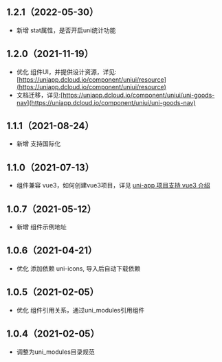 ## 1.2.1（2022-05-30）

-   新增 stat属性，是否开启uni统计功能

## 1.2.0（2021-11-19）

-   优化 组件UI，并提供设计资源，详见:[https://uniapp.dcloud.io/component/uniui/resource](https://uniapp.dcloud.io/component/uniui/resource)
-   文档迁移，详见:[https://uniapp.dcloud.io/component/uniui/uni-goods-nav](https://uniapp.dcloud.io/component/uniui/uni-goods-nav)

## 1.1.1（2021-08-24）

-   新增 支持国际化

## 1.1.0（2021-07-13）

-   组件兼容 vue3，如何创建vue3项目，详见 [uni-app 项目支持 vue3 介绍](https://ask.dcloud.net.cn/article/37834)

## 1.0.7（2021-05-12）

-   新增 组件示例地址

## 1.0.6（2021-04-21）

-   优化 添加依赖 uni-icons, 导入后自动下载依赖

## 1.0.5（2021-02-05）

-   优化 组件引用关系，通过uni_modules引用组件

## 1.0.4（2021-02-05）

-   调整为uni_modules目录规范
